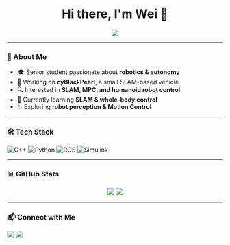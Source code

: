 <h1 align="center">Hi there, I'm Wei 👋</h1>

<p align="center">
  <a href="https://github.com/prexhu">
    <img src="https://readme-typing-svg.demolab.com?font=Fira+Code&weight=600&pause=1000&color=6C71C4&center=true&vCenter=true&width=435&lines=Robotics+%7C+SLAM+%7C+Control;Building+CapuBot+🤖;Exploring+Autonomy+in+Robots" />
  </a>
</p>

---

### 🚀 About Me
- 🎓 Senior student passionate about **robotics & autonomy**
- 🤖 Working on **cyBlackPearl**, a small SLAM-based vehicle
- 🔍 Interested in **SLAM, MPC, and humanoid robot control**
- 🌱 Currently learning **SLAM & whole-body control**
- ✨ Exploring **robot perception & Motion Control**

---

### 🛠️ Tech Stack
![C++](https://img.shields.io/badge/-C++-00599C?style=flat-square&logo=c%2B%2B&logoColor=white)
![Python](https://img.shields.io/badge/-Python-3776AB?style=flat-square&logo=python&logoColor=white)
![ROS](https://img.shields.io/badge/-ROS-22314E?style=flat-square&logo=ros&logoColor=white)
![Simulink](https://img.shields.io/badge/-Simulink-007ACC?style=flat-square&logo=mathworks&logoColor=white)

---


### 📊 GitHub Stats
<p align="center">
  <img src="https://github-readme-stats.vercel.app/api?username=prexhu&show_icons=true&theme=tokyonight" />
  <img src="https://github-readme-streak-stats.herokuapp.com/?user=prexhu&theme=tokyonight" />
</p>

---

### 📬 Connect with Me
<p align="left">
  <a href="mailto:huwei040215@gmail.com"><img src="https://img.shields.io/badge/-Email-D14836?style=flat-square&logo=gmail&logoColor=white"/></a>
  <a href="https://github.com/prexhu"><img src="https://img.shields.io/badge/-GitHub-181717?style=flat-square&logo=github&logoColor=white"/></a>
</p>
